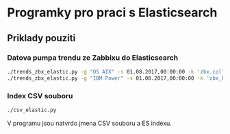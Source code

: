 # Programky pro praci s Elasticsearch

## Priklady pouziti

### Datova pumpa trendu ze Zabbixu do Elasticsearch
```bash
./trends_zbx_elastic.py -g "OS AIX" -s 01.08.2017,00:00:00 -k 'zbx.collect.nmon.system.stat[cpu,pc]' -n "CPU physical" -i os_aix -y trends -v -N
./trends_zbx_elastic.py -g "IBM Power" -s 01.08.2017,00:00:00 -k 'zbx_hmc_cpu_pools.sh["{HOST.CONN}","total"]' -n "CPU usage" -i time2 -y trends -v -N
```

### Index CSV souboru 
```bash
./csv_elastic.py
```
V programu jsou natvrdo jmena CSV souboru a ES indexu.
